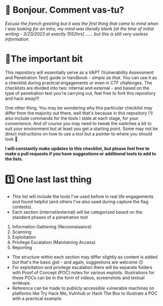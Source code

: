 # 👋 Bonjour. Comment vas-tu?

*Excuse the french greeting but it was the first thing that came to mind when I was looking for an intro, my mind was literally blank [at the time of initial writing - 3/23/2023 at exactly 1552hrs] ...... but this is still very useless information.*

# 📝The important bit

This repository will essentially serve as a VAPT (Vulnerability Assessment and Penetration Test) guide or handbook - *simple as that*. You can use it as a checklist during practical engagements or even in CTF challenges. The checklists are divided into two: internal and external - and based on the type of penetration test you're carrying out, feel free to fork this repository and hack away!!!

One other thing. You may be wondering why this particular checklist may differ from the majority out there, well that's because in this repository I'll also include commands for the tools I state at each stage, for your convenience. And of course you may need to tweak the switches a bit to suit your environment but at least you get a starting point. Some may not be direct instructions on how to use a tool but a pointer to where you should look 👀.

**I will constantly make updates to this checklist, but please feel free to make a pull requests if you have suggestions or additional tools to add to the lists.**

# 1️⃣ One last last thing

- This list will include the tools I've used before in real life engagements and found helpful (and others I've also used during capture the flag contests).
- Each section (internal/external) will be categorized based on the standard phases of a penetration test

1. Information Gathering (Reconnaisance)
2. Scanning
3. Exploitation
4. Privilege Escalation (Maintaining Access)
5. Reporting

- The structure within each section may differ slightly as content is added but that's the basic gist - and again, suggestions are welcome 🙃
- For exploitation and privilege escalation there will be separate folders with Proof of Concept (POC) notes for various exploits. Illustrations for these POCs can be in the form of videos, screenshots and textual writeups.
- Reference can be made to publicly accessible vulnerable machines on platforms like Try Hack Me, Vulnhub or Hack The Box to illustrate a POC with a practical example.

